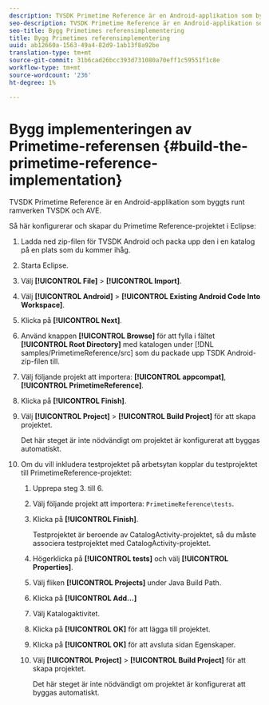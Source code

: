 ```yaml
---
description: TVSDK Primetime Reference är en Android-applikation som byggts runt ramverken TVSDK och AVE.
seo-description: TVSDK Primetime Reference är en Android-applikation som byggts runt ramverken TVSDK och AVE.
seo-title: Bygg Primetimes referensimplementering
title: Bygg Primetimes referensimplementering
uuid: ab12660a-1563-49a4-82d9-1ab13f8a92be
translation-type: tm+mt
source-git-commit: 31b6cad26bcc393d731080a70eff1c59551f1c8e
workflow-type: tm+mt
source-wordcount: '236'
ht-degree: 1%

---
```



# Bygg implementeringen av Primetime-referensen {#build-the-primetime-reference-implementation}

TVSDK Primetime Reference är en Android-applikation som byggts runt ramverken TVSDK och AVE.

Så här konfigurerar och skapar du Primetime Reference-projektet i Eclipse:

1. Ladda ned zip-filen för TVSDK Android och packa upp den i en katalog på en plats som du kommer ihåg.
1. Starta Eclipse.
1. Välj **[!UICONTROL File]** > **[!UICONTROL Import]**.
1. Välj **[!UICONTROL Android]** > **[!UICONTROL Existing Android Code Into Workspace]**.
1. Klicka på **[!UICONTROL Next]**.
1. Använd knappen **[!UICONTROL Browse]** för att fylla i fältet **[!UICONTROL Root Directory]** med katalogen under [!DNL samples/PrimetimeReference/src] som du packade upp TSDK Android-zip-filen till.
1. Välj följande projekt att importera: **[!UICONTROL appcompat]**, **[!UICONTROL PrimetimeReference]**.
1. Klicka på **[!UICONTROL Finish]**.
1. Välj **[!UICONTROL Project]** > **[!UICONTROL Build Project]** för att skapa projektet.

   Det här steget är inte nödvändigt om projektet är konfigurerat att byggas automatiskt.
1. Om du vill inkludera testprojektet på arbetsytan kopplar du testprojektet till PrimetimeReference-projektet:
   1. Upprepa steg 3. till 6.
   1. Välj följande projekt att importera: `PrimetimeReference\tests`.
   1. Klicka på **[!UICONTROL Finish]**.

      Testprojektet är beroende av CatalogActivity-projektet, så du måste associera testprojektet med CatalogActivity-projektet.
   1. Högerklicka på **[!UICONTROL tests]** och välj **[!UICONTROL Properties]**.
   1. Välj fliken **[!UICONTROL Projects]** under Java Build Path.
   1. Klicka på **[!UICONTROL Add...]**
   1. Välj Katalogaktivitet.
   1. Klicka på **[!UICONTROL OK]** för att lägga till projektet.
   1. Klicka på **[!UICONTROL OK]** för att avsluta sidan Egenskaper.
   1. Välj **[!UICONTROL Project]** > **[!UICONTROL Build Project]** för att skapa projektet.

      Det här steget är inte nödvändigt om projektet är konfigurerat att byggas automatiskt.
